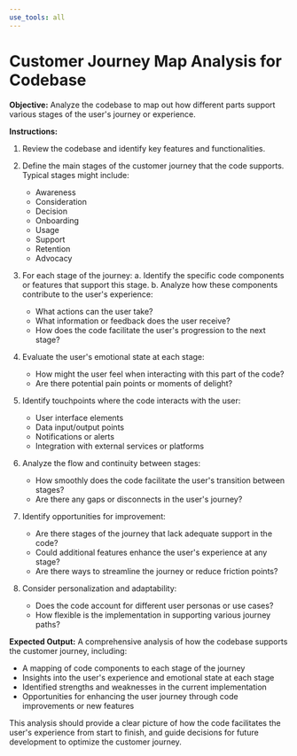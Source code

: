 ```yaml
---
use_tools: all
---
```

# Customer Journey Map Analysis for Codebase

**Objective:** Analyze the codebase to map out how different parts support various stages of the user's journey or experience.

**Instructions:**

1. Review the codebase and identify key features and functionalities.

2. Define the main stages of the customer journey that the code supports. Typical stages might include:
   - Awareness
   - Consideration
   - Decision
   - Onboarding
   - Usage
   - Support
   - Retention
   - Advocacy

3. For each stage of the journey:
   a. Identify the specific code components or features that support this stage.
   b. Analyze how these components contribute to the user's experience:
      - What actions can the user take?
      - What information or feedback does the user receive?
      - How does the code facilitate the user's progression to the next stage?

4. Evaluate the user's emotional state at each stage:
   - How might the user feel when interacting with this part of the code?
   - Are there potential pain points or moments of delight?

5. Identify touchpoints where the code interacts with the user:
   - User interface elements
   - Data input/output points
   - Notifications or alerts
   - Integration with external services or platforms

6. Analyze the flow and continuity between stages:
   - How smoothly does the code facilitate the user's transition between stages?
   - Are there any gaps or disconnects in the user's journey?

7. Identify opportunities for improvement:
   - Are there stages of the journey that lack adequate support in the code?
   - Could additional features enhance the user's experience at any stage?
   - Are there ways to streamline the journey or reduce friction points?

8. Consider personalization and adaptability:
   - Does the code account for different user personas or use cases?
   - How flexible is the implementation in supporting various journey paths?

**Expected Output:** A comprehensive analysis of how the codebase supports the customer journey, including:
- A mapping of code components to each stage of the journey
- Insights into the user's experience and emotional state at each stage
- Identified strengths and weaknesses in the current implementation
- Opportunities for enhancing the user journey through code improvements or new features

This analysis should provide a clear picture of how the code facilitates the user's experience from start to finish, and guide decisions for future development to optimize the customer journey.
